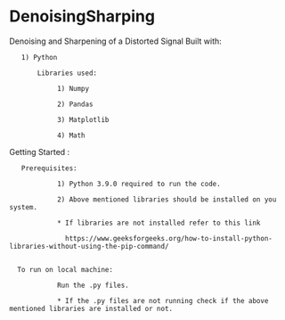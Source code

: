 # DenoisingSharping
Denoising and Sharpening of a Distorted Signal
Built with:
  
       1) Python
 
           Libraries used:
  
                1) Numpy
  
                2) Pandas

                3) Matplotlib
 
                4) Math

Getting Started :

       Prerequisites:

                1) Python 3.9.0 required to run the code.

                2) Above mentioned libraries should be installed on you system.
 
                * If libraries are not installed refer to this link

                  https://www.geeksforgeeks.org/how-to-install-python-libraries-without-using-the-pip-command/

                
      To run on local machine:
 
                Run the .py files. 

                * If the .py files are not running check if the above mentioned libraries are installed or not.
